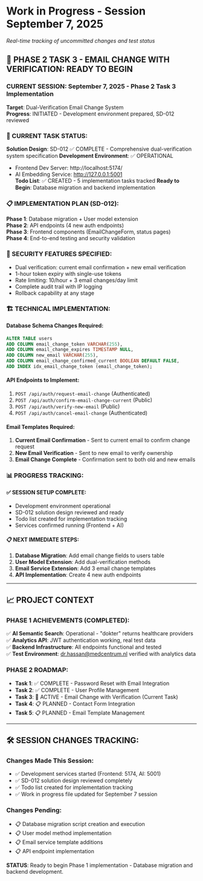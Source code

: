 # Work in Progress - Session September 7, 2025
*Real-time tracking of uncommitted changes and test status*

## 🚀 PHASE 2 TASK 3 - EMAIL CHANGE WITH VERIFICATION: READY TO BEGIN

### CURRENT SESSION: September 7, 2025 - Phase 2 Task 3 Implementation
**Target**: Dual-Verification Email Change System  
**Progress**: INITIATED - Development environment prepared, SD-012 reviewed

### 🎯 CURRENT TASK STATUS:
**Solution Design**: SD-012 ✅ COMPLETE - Comprehensive dual-verification system specification
**Development Environment**: ✅ OPERATIONAL  
- Frontend Dev Server: http://localhost:5174/  
- AI Embedding Service: http://127.0.0.1:5001  
**Todo List**: ✅ CREATED - 5 implementation tasks tracked
**Ready to Begin**: Database migration and backend implementation

### 📋 IMPLEMENTATION PLAN (SD-012):
**Phase 1**: Database migration + User model extension  
**Phase 2**: API endpoints (4 new auth endpoints)  
**Phase 3**: Frontend components (EmailChangeForm, status pages)  
**Phase 4**: End-to-end testing and security validation

### 🔐 SECURITY FEATURES SPECIFIED:
- Dual verification: current email confirmation + new email verification  
- 1-hour token expiry with single-use tokens  
- Rate limiting: 10/hour + 3 email changes/day limit  
- Complete audit trail with IP logging  
- Rollback capability at any stage

### 🏗️ TECHNICAL IMPLEMENTATION:

#### Database Schema Changes Required:
```sql
ALTER TABLE users 
ADD COLUMN email_change_token VARCHAR(255),
ADD COLUMN email_change_expires TIMESTAMP NULL,
ADD COLUMN new_email VARCHAR(255),
ADD COLUMN email_change_confirmed_current BOOLEAN DEFAULT FALSE,
ADD INDEX idx_email_change_token (email_change_token);
```

#### API Endpoints to Implement:
1. `POST /api/auth/request-email-change` (Authenticated)
2. `POST /api/auth/confirm-email-change-current` (Public)  
3. `POST /api/auth/verify-new-email` (Public)
4. `POST /api/auth/cancel-email-change` (Authenticated)

#### Email Templates Required:
1. **Current Email Confirmation** - Sent to current email to confirm change request
2. **New Email Verification** - Sent to new email to verify ownership  
3. **Email Change Complete** - Confirmation sent to both old and new emails

### 📊 PROGRESS TRACKING:

#### ✅ SESSION SETUP COMPLETE:
- Development environment operational
- SD-012 solution design reviewed and ready
- Todo list created for implementation tracking
- Services confirmed running (Frontend + AI)

#### 📋 NEXT IMMEDIATE STEPS:
1. **Database Migration**: Add email change fields to users table
2. **User Model Extension**: Add dual-verification methods
3. **Email Service Extension**: Add 3 email change templates
4. **API Implementation**: Create 4 new auth endpoints

---

## 📈 PROJECT CONTEXT

### PHASE 1 ACHIEVEMENTS (COMPLETED):
✅ **AI Semantic Search**: Operational - "dokter" returns healthcare providers  
✅ **Analytics API**: JWT authentication working, real test data  
✅ **Backend Infrastructure**: All endpoints functional and tested  
✅ **Test Environment**: dr.hassan@medcentrum.nl verified with analytics data

### PHASE 2 ROADMAP:
- **Task 1**: ✅ COMPLETE - Password Reset with Email Integration
- **Task 2**: ✅ COMPLETE - User Profile Management  
- **Task 3**: 🎯 ACTIVE - Email Change with Verification (Current Task)
- **Task 4**: 📋 PLANNED - Contact Form Integration
- **Task 5**: 📋 PLANNED - Email Template Management

---

## 🛠️ SESSION CHANGES TRACKING:

### Changes Made This Session:
- ✅ Development services started (Frontend: 5174, AI: 5001)
- ✅ SD-012 solution design reviewed completely
- ✅ Todo list created for implementation tracking
- ✅ Work in progress file updated for September 7 session

### Changes Pending:
- 📋 Database migration script creation and execution
- 📋 User model method implementation  
- 📋 Email service template additions
- 📋 API endpoint implementation

**STATUS**: Ready to begin Phase 1 implementation - Database migration and backend development.